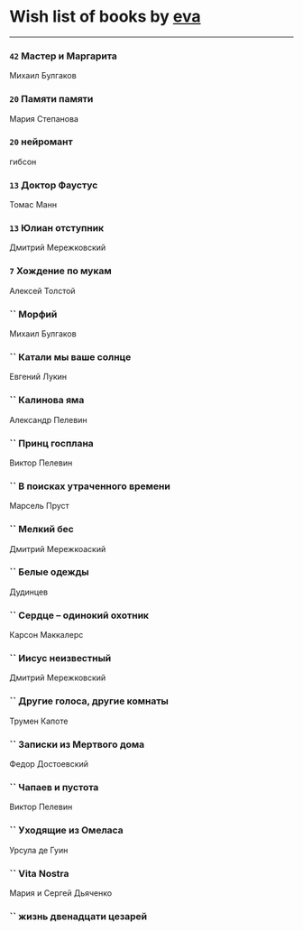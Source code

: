 # Wish list of books by [eva](https://plus.google.com/u/0/111656270551033014778/)
---

### `42` Мастер и Маргарита
Михаил Булгаков

### `20` Памяти памяти
Мария Степанова

### `20` нейромант
гибсон

### `13` Доктор Фаустус
Томас Манн

### `13` Юлиан отступник
Дмитрий Мережковский

### `7` Хождение по мукам
Алексей Толстой

### `` Морфий
Михаил Булгаков

### `` Катали мы ваше солнце
Евгений Лукин

### `` Калинова яма
Александр Пелевин

### `` Принц госплана
Виктор Пелевин

### `` В поисках утраченного времени
Марсель Пруст

### `` Мелкий бес
Дмитрий Мережкоаский

### `` Белые одежды
Дудинцев

### `` Сердце – одинокий охотник
Карсон Маккалерс

### `` Иисус неизвестный
Дмитрий Мережковский

### `` Другие голоса, другие комнаты
Трумен Капоте

### `` Записки из Мертвого дома
Федор Достоевский

### `` Чапаев и пустота
Виктор Пелевин

### `` Уходящие из Омеласа
Урсула де Гуин

### `` Vita Nostra
Мария и Сергей Дьяченко

### `` жизнь двенадцати цезарей


